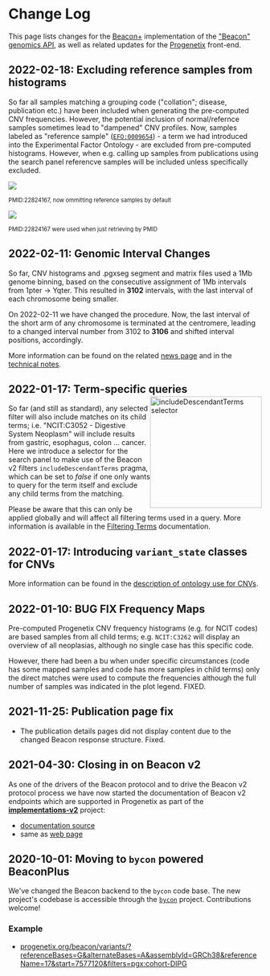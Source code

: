 # Change Log

This page lists changes for the [Beacon+](http://beacon.progenetix.org/ui/)
implementation of the ["Beacon" genomics API](http://beacon-project.io), as well
as related updates for the [Progenetix](http://progenetix.org) front-end.

## 2022-02-18: Excluding reference samples from histograms

So far all samples matching a grouping code ("collation"; disease, publication etc.)
have been included when generating the pre-computed CNV frequencies. However, the
potential inclusion of normal/refernce samples sometimes lead to "dampened" CNV
profiles. Now, samples labeled as "reference sample" ([`EFO:0009654`](http://www.ebi.ac.uk/efo/EFO_0009654)) - 
a term we had introduced into the Experimental Factor Ontology - are excluded from
pre-computed histograms. However, when e.g. calling up samples from publications
using the search panel referencve samples will be included unless specifically excluded.

![](https://progenetix.org/cgi/PGX/cgi/collationPlots.cgi?datasetIds=progenetix&id=PMID:22824167)
<div style="font-size:  0.8em;>Pre-computed CNV Frequencies for <a href="http://progenetix.org/publications/details/?id=PMID:22824167">PMID:22824167</a>, now ommitting
reference samples by default</div>

![](https://progenetix.org/beacon/biosamples?datasetIds=progenetix&filters=PMID:22824167)
<div style="font-size:  0.8em;>All samples for <a href="http://progenetix.org/publications/details/?id=PMID:22824167">PMID:22824167</a> were used when just retrieving by PMID</div>

## 2022-02-11: Genomic Interval Changes

So far, CNV histograms and .pgxseg segment and matrix files used a 1Mb genome binning,
based on the consecutive assignment of 1Mb intervals from 1pter -> Yqter. This resulted
in **3102** intervals, with the last interval of each chromosome being smaller.

On 2022-02-11 we have changed the procedure. Now, the last interval of the short
arm of any chromosome is terminated at the centromere, leading to a changed interval number from 3102 to **3106** and shifted interval positions, accordingly.

More information can be found on the related [news page](2022-02-11-change-interval-map.md)
and in the [technical notes](technical-notes.md#genomic-intervals-and-binning).


## 2022-01-17: Term-specific queries

<img src="http://info.progenetix.org/assets/img/2022-01-17-includeDescendantTerms-ui.png" style="float: right; width: 222px; margin-top: -15px;" alt="includeDescendantTerms selector" />So far (and still as standard), any
selected filter will also include matches on its child terms; i.e. "NCIT:C3052 -
Digestive System Neoplasm" will include results from gastric, esophagus, colon
... cancer. Here we introduce a selector for the search panel to make use of the Beacon v2
filters `includeDescendantTerms` pragma, which can be set to _false_ if one only
wants to query for the term itself and exclude any child terms from the matching.

Please be aware that this can only be applied globally and will affect all filtering
terms used in a query. More information is available in the [Filtering Terms](beaconplus.md#filters-filters-filtering-terms) documentation.


## 2022-01-17: Introducing `variant_state` classes for CNVs

More information can be found in the [description of ontology use for CNVs](classifications-and-ontologies.md#genomic-variations-cnv-ontology).

## 2022-01-10: BUG FIX Frequency Maps

Pre-computed Progenetix CNV frequency histograms (e.g. for NCIT codes) are based
samples from all child terms; e.g. `NCIT:C3262` will display an overview of all
neoplasias, although no single case has this specific code.

However, there had been a bu when under specific circumstances (code has some
mapped samples and code has more samples in child terms) only the direct matches
were used to compute the frequencies although the full number of samples was indicated
in the plot legend. FIXED.

## 2021-11-25: Publication page fix

* The publication details pages did not display content due to the changed Beacon response structure. Fixed.

## 2021-04-30: Closing in on Beacon v2

As one of the drivers of the Beacon protocol and to drive the Beacon v2 protocol
process we have now started the documentation of Beacon v2 endpoints which
are supported in Progenetix as part of the [**implementations-v2**](https://github.com/ga4gh-beacon/implementations-v2/blob/main/index.md)
project:

* [documentation source](https://github.com/ga4gh-beacon/implementations-v2/blob/main/progenetix-examples.md)
* same as [web page](https://beacon-project.io/implementations-v2/progenetix-examples.html)

<!--more-->

## 2020-10-01: Moving to `bycon` powered BeaconPlus

We've changed the Beacon backend to the `bycon` code base. The new project's
codebase is accessible through the [`bycon`](http://github.com/progenetix/bycon/)
project. Contributions welcome!

### Example

* [progenetix.org/beacon/variants/?referenceBases=G&alternateBases=A&assemblyId=GRCh38&referenceName=17&start=7577120&filters=pgx:cohort-DIPG](https://progenetix.org/beacon/variants/?referenceBases=G&alternateBases=A&assemblyId=GRCh38&referenceName=17&start=7577120&filters=pgx:cohort-DIPG)
